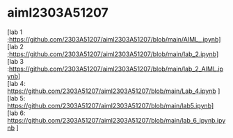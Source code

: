 # aiml2303A51207
[lab 1 ;https://github.com/2303A51207/aiml2303A51207/blob/main/AIML_.ipynb]                       
[lab 2 ;https://github.com/2303A51207/aiml2303A51207/blob/main/lab_2.ipynb]             
[lab 3 :https://github.com/2303A51207/aiml2303A51207/blob/main/lab_2_AIML.ipynb]        
[lab 4: https://github.com/2303A51207/aiml2303A51207/blob/main/Lab_4.ipynb ]         
[lab 5: https://github.com/2303A51207/aiml2303A51207/blob/main/lab5.ipynb]      
[lab 6: https://github.com/2303A51207/aiml2303A51207/blob/main/lab_6_ipynb.ipynb ]

